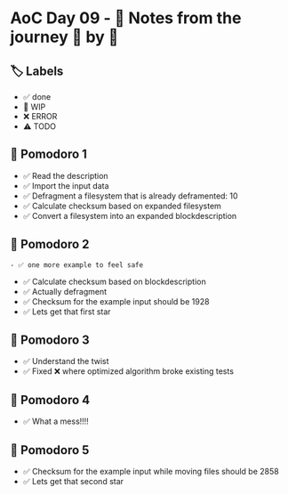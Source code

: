 # AoC Day 09 - 📝 Notes from the journey 🍅 by 🍅

## 🏷️ Labels

- ✅ done
- 🚧 WIP
- ❌ ERROR
- ⚠️ TODO

## 🍅 Pomodoro 1
- ✅ Read the description
- ✅ Import the input data
- ✅ Defragment a filesystem that is already deframented: 10
- ✅ Calculate checksum based on expanded filesystem
- ✅ Convert a filesystem into an expanded blockdescription

## 🍅 Pomodoro 2
    - ✅ one more example to feel safe
- ✅ Calculate checksum based on blockdescription
- ✅ Actually defragment
- ✅ Checksum for the example input should be 1928
- ✅ Lets get that first star

## 🍅 Pomodoro 3
- ✅ Understand the twist
- ✅ Fixed ❌ where optimized algorithm broke existing tests

## 🍅 Pomodoro 4
- ✅ What a mess!!!!

## 🍅 Pomodoro 5
- ✅ Checksum for the example input while moving files should be 2858
- ✅ Lets get that second star
